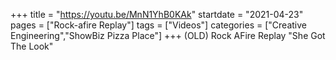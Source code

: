 +++
title = "https://youtu.be/MnN1YhB0KAk"
startdate = "2021-04-23"
pages = ["Rock-afire Replay"]
tags = ["Videos"]
categories = ["Creative Engineering","ShowBiz Pizza Place"]
+++
(OLD) Rock AFire Replay "She Got The Look"
